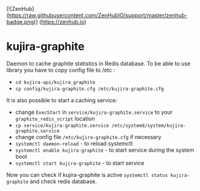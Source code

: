 [![ZenHub] (https://raw.githubusercontent.com/ZenHubIO/support/master/zenhub-badge.png)] (https://zenhub.io)
# kujira-graphite
Daemon to cache graphite statistics in Redis database. 
To be able to use library you have to copy config file to /etc :
* `cd kujira-api/kujira_graphite` 
* `cp config/kujira-graphite.cfg /etc/kujira-graphite.cfg`

It is also possible to start a caching service:
* change `ExecStart` in `service/kujira-graphite.service` to your `graphite_redis_script` location
* `cp service/kujira-graphite.service /etc/systemd/system/kujira-graphite.service`
* change config file `/etc/kujira-graphite.cfg` if necessary
* `systemctl daemon-reload` - to reload systemctl
* `systemctl enable kujira-graphite` - to start service during the system boot
* `systemctl start kujira-graphite` - to start service

Now you can check if kujira-graphite is active `systemctl status kujira-graphite` and check redis database.
